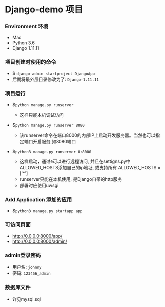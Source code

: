 # Django-demo 项目

### Environment 环境

- Mac
- Python 3.6
- Django 1.11.11

### 项目创建时使用的命令

- $ `django-admin startproject DjangoApp`
- 后期将最外层目录修改为了: `Django-1.11.11`

### 项目运行

- $`python manage.py runserver` 
    * 这样只能本机调试访问

- $`python manage.py runserver 8080`
    * 该runserver命令在端口8000的内部IP上启动开发服务器。当然也可以指定端口开启服务,如8080端口

- $`python3 manage.py runserver 0:8000`
    * 这样启动，通过`0`可以进行远程访问, 并且在settigns.py中ALLOWED_HOSTS添加自己的ip地址, 或支持所有 ALLOWED_HOSTS = ['*']
    * runserver只能在本机使用, 是Django自带的http服务
    * 部署时应使用uwsgi

### Add Application 添加的应用

- $`python3 manage.py startapp app`

### 可访问页面

- http://0.0.0.0:8000/app/
- http://0.0.0.0:8000/admin/

### admin登录密码

- 用户名: `johnny`
- 密码: `123456_admin`

### 数据库文件

- 详见mysql.sql